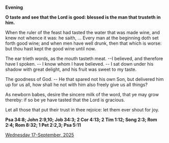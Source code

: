 **Evening**

**O taste and see that the Lord is good: blessed is the man that trusteth in him.**
 
When the ruler of the feast had tasted the water that was made wine, and knew not whence it was: he saith, ... Every man at the beginning doth set forth good wine; and when men have well drunk, then that which is worse: but thou hast kept the good wine until now.
 
The ear trieth words, as the mouth tasteth meat. --I believed, and therefore have I spoken. -- I know whom I have believed. -- I sat down under his shadow with great delight, and his fruit was sweet to my taste.
 
The goodness of God. -- He that spared not his own Son, but delivered him up for us all, how shall he not with him also freely give us all things?
 
As newborn babes, desire the sincere milk of the word, that ye may grow thereby: if so be ye have tasted that the Lord is gracious.
 
Let all those that put their trust in thee rejoice: let them ever shout for joy.  

**Psa 34:8; John 2:9,10; Job 34:3; 2 Cor 4:13; 2 Tim 1:12; Song 2:3; Rom 2:4; Rom 8:32; 1 Pet 2:2,3; Psa 5:11**

[Wednesday 17-September, 2025](https://t.me/daily_light)
